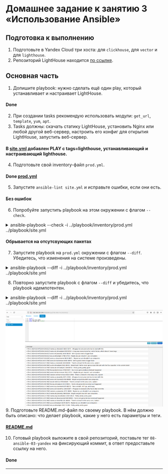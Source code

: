 # Домашнее задание к занятию 3 «Использование Ansible»

## Подготовка к выполнению

1. Подготовьте в Yandex Cloud три хоста: для `clickhouse`, для `vector` и для `lighthouse`.
2. Репозиторий LightHouse находится [по ссылке](https://github.com/VKCOM/lighthouse).

## Основная часть

1. Допишите playbook: нужно сделать ещё один play, который устанавливает и настраивает LightHouse.
#### Done
2. При создании tasks рекомендую использовать модули: `get_url`, `template`, `yum`, `apt`.
3. Tasks должны: скачать статику LightHouse, установить Nginx или любой другой веб-сервер, настроить его конфиг для открытия LightHouse, запустить веб-сервер.
#### В [site.yml](playbook%2Fsite.yml) добавлен PLAY с tags=lighthouse, устанавливающий и настраивающий lighthouse.
4. Подготовьте свой inventory-файл `prod.yml`.
#### Done [prod.yml](playbook%2Finventory%2Fprod.yml)
5. Запустите `ansible-lint site.yml` и исправьте ошибки, если они есть.
#### Без ошибок
6. Попробуйте запустить playbook на этом окружении с флагом `--check`.
<details>
    <summary>
        ansible-playbook --check -i ../playbook/inventory/prod.yml  ../playbook/site.yml
    </summary>
        
        
        PLAY [Install Clickhouse] ****************************************************************************************************************************************************************************
        
        TASK [Get clickhouse distrib] ************************************************************************************************************************************************************************
        The authenticity of host '158.160.116.255 (158.160.116.255)' can't be established.
        ED25519 key fingerprint is SHA256:2PlilH/aaFt6BUtMoS4Lqr7PnC8BTIyWVCyW1GqYR70.
        This key is not known by any other names
        Are you sure you want to continue connecting (yes/no/[fingerprint])? yes
        changed: [clickhouse-01] => (item=clickhouse-client)
        changed: [clickhouse-01] => (item=clickhouse-server)
        failed: [clickhouse-01] (item=clickhouse-common-static) => {"ansible_loop_var": "item", "changed": false, "dest": "./clickhouse-common-static-22.4.3.3.rpm", "elapsed": 0, "item": "clickhouse-common-static", "msg": "Request failed", "response": "HTTP Error 404: Not Found", "status_code": 404, "url": "https://packages.clickhouse.com/rpm/stable/clickhouse-common-static-22.4.3.3.noarch.rpm"}
        
        TASK [Get clickhouse distrib] ************************************************************************************************************************************************************************
        changed: [clickhouse-01] => (item=clickhouse-client)
        changed: [clickhouse-01] => (item=clickhouse-server)
        changed: [clickhouse-01] => (item=clickhouse-common-static)
        
        TASK [Install clickhouse packages] *******************************************************************************************************************************************************************
        fatal: [clickhouse-01]: FAILED! => {"ansible_facts": {"pkg_mgr": "yum"}, "changed": false, "msg": "No RPM file matching 'clickhouse-common-static-22.4.3.3.rpm' found on system", "rc": 127, "results": ["No RPM file matching 'clickhouse-common-static-22.4.3.3.rpm' found on system"]}
        
        PLAY RECAP *******************************************************************************************************************************************************************************************
        clickhouse-01              : ok=1    changed=1    unreachable=0    failed=1    skipped=0    rescued=1    ignored=0   


</details>

#### Обрывается на отсутсвующих пакетах
7. Запустите playbook на `prod.yml` окружении с флагом `--diff`. Убедитесь, что изменения на системе произведены.

<details>
    <summary>
        ansible-playbook --diff -i ../playbook/inventory/prod.yml  ../playbook/site.yml
    </summary>

```commandline
PLAY [Install Clickhouse] ****************************************************************************************************************************************************************************

TASK [Get clickhouse distrib] ************************************************************************************************************************************************************************
changed: [clickhouse-01] => (item=clickhouse-client)
changed: [clickhouse-01] => (item=clickhouse-server)
failed: [clickhouse-01] (item=clickhouse-common-static) => {"ansible_loop_var": "item", "changed": false, "dest": "./clickhouse-common-static-22.4.3.3.rpm", "elapsed": 0, "item": "clickhouse-common-static", "msg": "Request failed", "response": "HTTP Error 404: Not Found", "status_code": 404, "url": "https://packages.clickhouse.com/rpm/stable/clickhouse-common-static-22.4.3.3.noarch.rpm"}

TASK [Get clickhouse distrib] ************************************************************************************************************************************************************************
changed: [clickhouse-01] => (item=clickhouse-client)
ok: [clickhouse-01] => (item=clickhouse-server)
ok: [clickhouse-01] => (item=clickhouse-common-static)

TASK [Install clickhouse packages] *******************************************************************************************************************************************************************
changed: [clickhouse-01]

TASK [Modify Clickhouse config.xml] ******************************************************************************************************************************************************************
--- before: /etc/clickhouse-server/config.xml
+++ after: /etc/clickhouse-server/config.xml
@@ -180,7 +180,7 @@
 
 
     <!-- Same for hosts without support for IPv6: -->
-    <!-- <listen_host>0.0.0.0</listen_host> -->
+    <listen_host>0.0.0.0</listen_host>
 
     <!-- Default values - try listen localhost on IPv4 and IPv6. -->
     <!--

changed: [clickhouse-01]

TASK [Flush handlers] ********************************************************************************************************************************************************************************

RUNNING HANDLER [Start clickhouse service] ***********************************************************************************************************************************************************
changed: [clickhouse-01]

TASK [Wait for clickhouse-server to become available] ************************************************************************************************************************************************
Pausing for 30 seconds (output is hidden)
(ctrl+C then 'C' = continue early, ctrl+C then 'A' = abort)
ok: [clickhouse-01]

TASK [Create database] *******************************************************************************************************************************************************************************
changed: [clickhouse-01]

TASK [Create Clickhouse table] ***********************************************************************************************************************************************************************
ok: [clickhouse-01]

PLAY [Vector] ****************************************************************************************************************************************************************************************

TASK [Create vector work directory] ******************************************************************************************************************************************************************
The authenticity of host '51.250.86.234 (51.250.86.234)' can't be established.
ED25519 key fingerprint is SHA256:71G8gfSSUDPynfztRPFi1T3ifYGffl7oPc60KUHs3lo.
This key is not known by any other names
Are you sure you want to continue connecting (yes/no/[fingerprint])? yes
--- before
+++ after
@@ -1,5 +1,5 @@
 {
-    "mode": "0775",
+    "mode": "0755",
     "path": "/home/centos/vector",
-    "state": "absent"
+    "state": "directory"
 }

changed: [vector-01]

TASK [Get Vector distrib] ****************************************************************************************************************************************************************************
changed: [vector-01]

TASK [Unzip Vector archive] **************************************************************************************************************************************************************************
changed: [vector-01]

TASK [Install Vector binary] *************************************************************************************************************************************************************************
changed: [vector-01]

TASK [Check Vector installation] *********************************************************************************************************************************************************************
changed: [vector-01]

TASK [Create Vector etc directory] *******************************************************************************************************************************************************************
--- before
+++ after
@@ -1,4 +1,4 @@
 {
     "path": "/etc/vector",
-    "state": "absent"
+    "state": "directory"
 }

changed: [vector-01]

TASK [Create Vector config vector.yaml] **************************************************************************************************************************************************************
--- before
+++ after: /home/uns/.ansible/tmp/ansible-local-25838k736mbxw/tmpth_kteev/vector.yaml.j2
@@ -0,0 +1,26 @@
+---
+data_dir: /var/lib/vector
+
+# Random Syslog-formatted logs
+sources:
+  dummy_logs:
+    type: demo_logs
+    format: syslog
+    interval: 1
+
+
+# Save parsed logs to Clickhouse
+sinks:
+  clickhouse_logs:
+    type: clickhouse
+    inputs:
+      - dummy_logs
+    database: logs
+    endpoint: http://clickhouse-01:8123
+    table: logs_table
+    acknowledgements:
+      enabled: false
+    healthcheck:
+      enabled: false
+    compression: gzip
+    skip_unknown_fields: true
\ No newline at end of file

changed: [vector-01]

TASK [Create vector.service daemon] ******************************************************************************************************************************************************************
changed: [vector-01]

TASK [Modify Vector.service file ExecStart] **********************************************************************************************************************************************************
--- before: /lib/systemd/system/vector.service
+++ after: /lib/systemd/system/vector.service
@@ -7,7 +7,7 @@
 [Service]
 User=vector
 Group=vector
-ExecStartPre=/usr/bin/vector validate
+ExecStartPre=/usr/bin/vector validate --config-yaml /etc/vector/vector.yaml
 ExecStart=/usr/bin/vector
 ExecReload=/usr/bin/vector validate
 ExecReload=/bin/kill -HUP $MAINPID

changed: [vector-01]

TASK [Modify Vector.service file ExecStartPre] *******************************************************************************************************************************************************
--- before: /lib/systemd/system/vector.service
+++ after: /lib/systemd/system/vector.service
@@ -8,7 +8,7 @@
 User=vector
 Group=vector
 ExecStartPre=/usr/bin/vector validate --config-yaml /etc/vector/vector.yaml
-ExecStart=/usr/bin/vector
+ExecStart=/usr/bin/vector --config-yaml /etc/vector/vector.yaml
 ExecReload=/usr/bin/vector validate
 ExecReload=/bin/kill -HUP $MAINPID
 Restart=no

changed: [vector-01]

TASK [Create user vector] ****************************************************************************************************************************************************************************
changed: [vector-01]

TASK [Create Vector data_dir] ************************************************************************************************************************************************************************
--- before
+++ after
@@ -1,6 +1,6 @@
 {
-    "group": 0,
-    "owner": 0,
+    "group": 1001,
+    "owner": 1001,
     "path": "/var/lib/vector",
-    "state": "absent"
+    "state": "directory"
 }

changed: [vector-01]

RUNNING HANDLER [Start Vector service] ***************************************************************************************************************************************************************
changed: [vector-01]

PLAY [Lighthouse] ************************************************************************************************************************************************************************************

TASK [Pre-install epel-release] **********************************************************************************************************************************************************************
changed: [lighthouse-01]

TASK [Pre-install Nginx & Git client] ****************************************************************************************************************************************************************
changed: [lighthouse-01]

TASK [Clone Lighthouse source code by Git] ***********************************************************************************************************************************************************
>> Newly checked out d701335c25cd1bb9b5155711190bad8ab852c2ce
changed: [lighthouse-01]

TASK [Prepare nginx config] **************************************************************************************************************************************************************************
--- before
+++ after: /home/uns/.ansible/tmp/ansible-local-26225nl79x7xe/tmpb5w8zjyz/lighthouse.conf.j2
@@ -0,0 +1,12 @@
+server {
+    listen 8080;
+    server_name 0.0.0.0;
+
+    access_log /var/log/nginx/lighthouse-access.log;
+
+    location / {
+        root /home/user/lighthouse/;
+        index index.html;
+
+    }
+}
\ No newline at end of file

changed: [lighthouse-01]

RUNNING HANDLER [Start Lighthouse service] ***********************************************************************************************************************************************************
changed: [lighthouse-01]

PLAY RECAP *******************************************************************************************************************************************************************************************
clickhouse-01              : ok=7    changed=5    unreachable=0    failed=0    skipped=0    rescued=1    ignored=0   
lighthouse-01              : ok=5    changed=5    unreachable=0    failed=1    skipped=0    rescued=0    ignored=0   
vector-01                  : ok=13   changed=13   unreachable=0    failed=0    skipped=0    rescued=0    ignored=0   
```

</details>

8. Повторно запустите playbook с флагом `--diff` и убедитесь, что playbook идемпотентен.

<details>
    <summary>
        ansible-playbook --diff -i ../playbook/inventory/prod.yml  ../playbook/site.yml
    </summary>

```commandline
PLAY [Install Clickhouse] ****************************************************************************************************************************************************************************

TASK [Get clickhouse distrib] ************************************************************************************************************************************************************************
ok: [clickhouse-01] => (item=clickhouse-client)
ok: [clickhouse-01] => (item=clickhouse-server)
failed: [clickhouse-01] (item=clickhouse-common-static) => {"ansible_loop_var": "item", "changed": false, "dest": "./clickhouse-common-static-22.4.3.3.rpm", "elapsed": 0, "gid": 1000, "group": "centos", "item": "clickhouse-common-static", "mode": "0644", "msg": "Request failed", "owner": "centos", "response": "HTTP Error 404: Not Found", "secontext": "unconfined_u:object_r:user_home_t:s0", "size": 251643818, "state": "file", "status_code": 404, "uid": 1000, "url": "https://packages.clickhouse.com/rpm/stable/clickhouse-common-static-22.4.3.3.noarch.rpm"}

TASK [Get clickhouse distrib] ************************************************************************************************************************************************************************
ok: [clickhouse-01] => (item=clickhouse-client)
ok: [clickhouse-01] => (item=clickhouse-server)
ok: [clickhouse-01] => (item=clickhouse-common-static)

TASK [Install clickhouse packages] *******************************************************************************************************************************************************************
ok: [clickhouse-01]

TASK [Modify Clickhouse config.xml] ******************************************************************************************************************************************************************
ok: [clickhouse-01]

TASK [Flush handlers] ********************************************************************************************************************************************************************************

TASK [Wait for clickhouse-server to become available] ************************************************************************************************************************************************
Pausing for 30 seconds (output is hidden)
(ctrl+C then 'C' = continue early, ctrl+C then 'A' = abort)
ok: [clickhouse-01]

TASK [Create database] *******************************************************************************************************************************************************************************
ok: [clickhouse-01]

TASK [Create Clickhouse table] ***********************************************************************************************************************************************************************
ok: [clickhouse-01]

PLAY [Vector] ****************************************************************************************************************************************************************************************

TASK [Create vector work directory] ******************************************************************************************************************************************************************
ok: [vector-01]

TASK [Get Vector distrib] ****************************************************************************************************************************************************************************
ok: [vector-01]

TASK [Unzip Vector archive] **************************************************************************************************************************************************************************
ok: [vector-01]

TASK [Install Vector binary] *************************************************************************************************************************************************************************
ok: [vector-01]

TASK [Check Vector installation] *********************************************************************************************************************************************************************
changed: [vector-01]

TASK [Create Vector etc directory] *******************************************************************************************************************************************************************
ok: [vector-01]

TASK [Create Vector config vector.yaml] **************************************************************************************************************************************************************
ok: [vector-01]

TASK [Create vector.service daemon] ******************************************************************************************************************************************************************
changed: [vector-01]

TASK [Modify Vector.service file ExecStart] **********************************************************************************************************************************************************
--- before: /lib/systemd/system/vector.service
+++ after: /lib/systemd/system/vector.service
@@ -7,7 +7,7 @@
 [Service]
 User=vector
 Group=vector
-ExecStartPre=/usr/bin/vector validate
+ExecStartPre=/usr/bin/vector validate --config-yaml /etc/vector/vector.yaml
 ExecStart=/usr/bin/vector
 ExecReload=/usr/bin/vector validate
 ExecReload=/bin/kill -HUP $MAINPID

changed: [vector-01]

TASK [Modify Vector.service file ExecStartPre] *******************************************************************************************************************************************************
--- before: /lib/systemd/system/vector.service
+++ after: /lib/systemd/system/vector.service
@@ -8,7 +8,7 @@
 User=vector
 Group=vector
 ExecStartPre=/usr/bin/vector validate --config-yaml /etc/vector/vector.yaml
-ExecStart=/usr/bin/vector
+ExecStart=/usr/bin/vector --config-yaml /etc/vector/vector.yaml
 ExecReload=/usr/bin/vector validate
 ExecReload=/bin/kill -HUP $MAINPID
 Restart=no

changed: [vector-01]

TASK [Create user vector] ****************************************************************************************************************************************************************************
ok: [vector-01]

TASK [Create Vector data_dir] ************************************************************************************************************************************************************************
ok: [vector-01]

RUNNING HANDLER [Start Vector service] ***************************************************************************************************************************************************************
changed: [vector-01]

PLAY [Lighthouse] ************************************************************************************************************************************************************************************

TASK [Pre-install epel-release] **********************************************************************************************************************************************************************
ok: [lighthouse-01]

TASK [Pre-install Nginx & Git client] ****************************************************************************************************************************************************************
ok: [lighthouse-01]

TASK [Clone Lighthouse source code by Git] ***********************************************************************************************************************************************************
ok: [lighthouse-01]

TASK [Prepare nginx config] **************************************************************************************************************************************************************************
ok: [lighthouse-01]

PLAY RECAP *******************************************************************************************************************************************************************************************
clickhouse-01              : ok=6    changed=0    unreachable=0    failed=0    skipped=0    rescued=1    ignored=0   
lighthouse-01              : ok=4    changed=0    unreachable=0    failed=0    skipped=0    rescued=0    ignored=0   
vector-01                  : ok=13   changed=5    unreachable=0    failed=0    skipped=0    rescued=0    ignored=0  
```

</details>

![img1.png](img%2Fimg1.png)
9. Подготовьте README.md-файл по своему playbook. В нём должно быть описано: что делает playbook, какие у него есть параметры и теги.
#### [README.md](playbook%2FREADME.md)
10. Готовый playbook выложите в свой репозиторий, поставьте тег `08-ansible-03-yandex` на фиксирующий коммит, в ответ предоставьте ссылку на него.
#### Done
---

